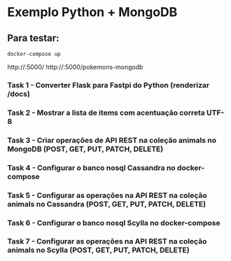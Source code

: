 # Exemplo Python + MongoDB

## Para testar:

```
docker-compose up
```

http://<ip-da-maquina>:5000/
http://<ip-da-maquina>:5000/pokemons-mongodb


### Task 1 - Converter Flask para Fastpi do Python (renderizar /docs)

### Task 2 -  Mostrar a lista de items com acentuação correta UTF-8

### Task 3 - Criar operações de API REST na coleção animals no MongoDB (POST, GET, PUT, PATCH, DELETE)

### Task 4 - Configurar o banco nosql Cassandra no docker-compose

### Task 5 - Configurar as operações na API REST na coleção animals no Cassandra (POST, GET, PUT, PATCH, DELETE)

### Task 6 - Configurar o banco nosql Scylla no docker-compose

### Task 7 - Configurar as operações na API REST na coleção animals no Scylla (POST, GET, PUT, PATCH, DELETE)
